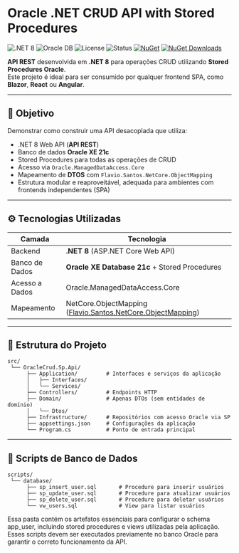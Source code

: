 # Oracle .NET CRUD API with Stored Procedures

![.NET 8](https://img.shields.io/badge/.NET-8.0-blueviolet?logo=dotnet)
![Oracle DB](https://img.shields.io/badge/Oracle-XE_21c-F80000?logo=oracle)
![License](https://img.shields.io/badge/license-MIT-green)
![Status](https://img.shields.io/badge/status-em%20desenvolvimento-yellow)
[![NuGet](https://img.shields.io/nuget/v/Flavio.Santos.NetCore.ObjectMapping.svg?label=object%20mapping)](https://www.nuget.org/packages/Flavio.Santos.NetCore.ObjectMapping/)
[![NuGet Downloads](https://img.shields.io/nuget/dt/Flavio.Santos.NetCore.ObjectMapping.svg?color=blue)](https://www.nuget.org/packages/Flavio.Santos.NetCore.ObjectMapping/)

**API REST** desenvolvida em **.NET 8** para operações CRUD utilizando **Stored Procedures Oracle**.  
Este projeto é ideal para ser consumido por qualquer frontend SPA, como **Blazor**, **React** ou **Angular**.

---

## 📌 Objetivo

Demonstrar como construir uma API desacoplada que utiliza:

- .NET 8 Web API (**API REST**)
- Banco de dados **Oracle XE 21c**
- Stored Procedures para todas as operações de CRUD
- Acesso via `Oracle.ManagedDataAccess.Core`
- Mapeamento de **DTOS** com `Flavio.Santos.NetCore.ObjectMapping`
- Estrutura modular e reaproveitável, adequada para ambientes com frontends independentes (SPA)

---

## ⚙️ Tecnologias Utilizadas

| Camada         | Tecnologia                                                                                                                        |
| -------------- | --------------------------------------------------------------------------------------------------------------------------------- |
| Backend        | **.NET 8** (ASP.NET Core Web API)                                                                                                 |
| Banco de Dados | **Oracle XE Database 21c** + Stored Procedures                                                                                    |
| Acesso a Dados | Oracle.ManagedDataAccess.Core                                                                                                     |
| Mapeamento     | NetCore.ObjectMapping ([Flavio.Santos.NetCore.ObjectMapping](https://www.nuget.org/packages/Flavio.Santos.NetCore.ObjectMapping)) |

---

## 📁 Estrutura do Projeto

```text
src/
 └── OracleCrud.Sp.Api/
      ├── Application/         # Interfaces e serviços da aplicação
      │   ├── Interfaces/
      │   └── Services/
      ├── Controllers/         # Endpoints HTTP
      ├── Domain/              # Apenas DTOs (sem entidades de domínio)
      │   └── Dtos/
      ├── Infrastructure/      # Repositórios com acesso Oracle via SP
      ├── appsettings.json     # Configurações da aplicação
      └── Program.cs           # Ponto de entrada principal
```

---

## 📁 Scripts de Banco de Dados

```text
scripts/
 └── database/
      ├── sp_insert_user.sql       # Procedure para inserir usuários
      ├── sp_update_user.sql       # Procedure para atualizar usuários
      ├── sp_delete_user.sql       # Procedure para deletar usuários
      └── vw_users.sql             # View para listar usuários
```

Essa pasta contém os artefatos essenciais para configurar o schema app_user, incluindo stored procedures e views utilizadas pela aplicação.
Esses scripts devem ser executados previamente no banco Oracle para garantir o correto funcionamento da API.
